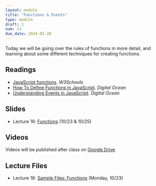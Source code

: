 ```yaml
---
layout: module
title: "Functions & Events"
type: module
draft: 1
num: 11
due_date: 2024-03-20
---
```


Today we will be going over the rules of functions in more detail, and learning about some different techniques for creating functions.

## Readings
* <a href="https://www.w3schools.com/js/js_functions.asp" target="_blank">JavaScript functions</a>. <em>W3Schools</em>
* <a href="https://www.digitalocean.com/community/tutorials/how-to-define-functions-in-javascript" target="_blank">How To Define Functions in JavaScript</a>. <em>Digital Ocean</em>   
* <a href="https://www.digitalocean.com/community/tutorials/understanding-events-in-javascript" target="_blank">Understanding Events in JavaScript</a>. <em>Digital Ocean</em>

## Slides
* Lecture 16: <a href="https://docs.google.com/presentation/d/1oz22TyJkuewsCuPRWmY_Eu2qJOO4J_sLllXL9jbtg3Y/edit?usp=sharing" target="_blank">Functions</a> (10/23 & 10/25)

## Videos
Videos will be published after class on <a href="https://drive.google.com/drive/folders/1CxPSqGbbNUjc9OntwNqdoHvfSvchCpxE?usp=sharing" target="_blank">Google Drive</a>

## Lecture Files
* Lecture 16: <a href="/spring2024/course-files/lectures/lecture16.zip">Sample Files: Functions</a> (Monday, 10/23)